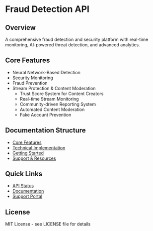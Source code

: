 # Fraud Detection API

## Overview
A comprehensive fraud detection and security platform with real-time monitoring, AI-powered threat detection, and advanced analytics.

## Core Features
- Neural Network-Based Detection
- Security Monitoring
- Fraud Prevention
- Stream Protection & Content Moderation
  - Trust Score System for Content Creators
  - Real-time Stream Monitoring
  - Community-driven Reporting System
  - Automated Content Moderation
  - Fake Account Prevention

## Documentation Structure
- [Core Features](docs/features/README.md)
- [Technical Implementation](docs/technical/README.md)
- [Getting Started](docs/getting-started/README.md)
- [Support & Resources](docs/support/README.md)

## Quick Links
- [API Status](https://status.fraud-api.com)
- [Documentation](https://docs.fraud-api.com)
- [Support Portal](https://support.fraud-api.com)

## License
MIT License - see LICENSE file for details